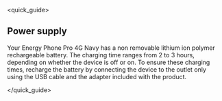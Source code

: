 <quick_guide>
## Power supply

Your Energy Phone Pro 4G Navy has a non removable lithium ion polymer rechargeable battery.  The charging time ranges from 2 to 3 hours, depending on whether the device is off or on. To ensure these charging times, recharge the battery by connecting the device to the outlet only using the USB cable and the adapter included with the product.

</quick_guide>



